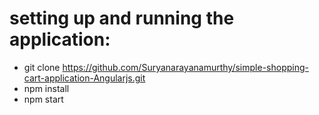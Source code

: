 # setting up and running the application:
 - git clone https://github.com/Suryanarayanamurthy/simple-shopping-cart-application-Angularjs.git
 - npm install 
 - npm start

